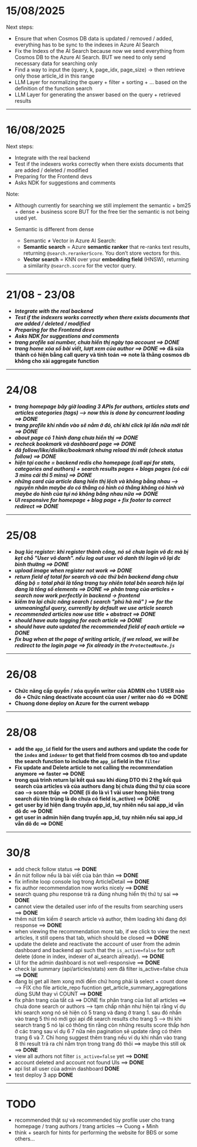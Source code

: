# 15/08/2025

Next steps:

- Ensure that when Cosmos DB data is updated / removed / added, everything has to be sync to the indexes in Azure AI Search
- Fix the Indexs of the AI Search because now we send everything from Cosmos DB to the Azure AI Search. BUT we need to only send necessary data for searching only
- Find a way to input the (query, k, page_idx, page_size) -> then retrieve only those article_id in this range
- LLM Layer for normalizing the query + filter + sorting + ... based on the definition of the function search
- LLM Layer for generating the answer based on the query + retrieved results

---

# 16/08/2025

Next steps:

- Integrate with the real backend
- Test if the indexers works correctly when there exists documents that are added / deleted / modified
- Preparing for the Frontend devs
- Asks NDK for suggestions and comments

Note:

- Although currently for searching we still implement the semantic + bm25 + dense + business score BUT for the free tier the semantic is not being used yet.
- Semantic is different from dense

  - Semantic ≠ Vector in Azure AI Search:
  - **Semantic search** = Azure **semantic ranker** that re-ranks text results, returning `@search.rerankerScore`. You don’t store vectors for this.
  - **Vector search** = KNN over your **embedding field** (HNSW), returning a similarity `@search.score` for the vector query.

---

# 21/08 - 23/08

- ***Integrate with the real backend***
- ***Test if the indexers works correctly when there exists documents that are added / deleted / modified***
- ***Preparing for the Frontend devs***
- ***Asks NDK for suggestions and comments***
- ***trang profile sai number, chưa hiển thị ngày tạo account ==> DONE***
- ***trang home xóa số bài viết, lượt xem của author ==> DONE*
  ==> đã sửa thành có hiện bằng call query và tính toán ==> note là thằng cosmos db không cho xài aggregate function**

---

# 24/08

- ***trang homepage bây giờ loading 3 APIs for authors, articles stats and articles categories (tags) --> now this is done by concurrent loading ==> DONE***
- ***trang profile khi nhấn vào sẽ nằm ở đó, chỉ khi click lại lần nữa mới tắt ==> DONE***
- ***about page có 1 hình đang chưa hiển thị ==> DONE***
- ***recheck bookmark và dashboard page ==> DONE***
- ***đã follow/like/dislike/bookmark nhưng reload thì mất (check status follow) ==> DONE***
- ***hiện tại cache = backend redis cho homepage (call api for stats, categories and authors) + search results pages + blogs pages (có cái 3 mins cái thì 5 mins) ==> DONE***
- ***những card của article đang hiển thị lệch và không bằng nhau --> nguyên nhân maybe do có thằng có hình có thằng không có hình và maybe do hình của tụi nó không bằng nhau nữa ==> DONE***
- ***UI responsive for homepage + blog page + fix footer to correct redirect ==> DONE***

---

# 25/08

- ***bug lúc register: khi register thành công, nó sẽ chưa login vô đc mà bị kẹt chỗ "User vô danh". nếu log out user vô danh thì login vô lại đc bình thường ==> DONE***
- ***upload image when register not work ==> DONE***
- ***return field of total for search và các thứ bên backend đang chưa đồng bộ = total phải là tổng trang tuy nhiên total bên search hiện lại đang là tổng số elements ==> DONE ==> phân trang của articles + search now work perfectly in backend -> frontend***
- ***kiểm tra lại chức năng search ( search "phú hà mã" ) ==> for the unmeaningful query, currently by default we use article search***
- ***recommended articles now use title + abstract ==> DONE***
- ***should have auto tagging for each article ==> DONE***
- ***should have auto updated the recommended field of each article ==> DONE***
- ***fix bug when at the page of writing article, if we reload, we will be redirect to the login page ==> fix already in the `ProtectedRoute.js`***

---

# 26/08

- **Chức năng cấp quyền / xóa quyền writer của ADMIN cho 1 USER nào đó + Chức năng deactivate account của user / writer nào đó ==> DONE**
- **Chuong done deploy on Azure for the current webapp**

---

# 28/08

- **add the `app_id` field for the users and authors and update the code for the `index` and `indexer` to get that field from cosmos db too and update the search function to include the `app_id` field in the `filter`**
- **Fix update and Delete article to not calling the recommendation anymore ==> faster ==> DONE**
- **trong quá trình return lại kết quả sau khi dùng DTO thì 2 thg kết quả search của articles và của authors đang bị chưa đúng thứ tự của score cao --> score thấp**
**==> DONE (lí do là vì 1 vài user hong hiện trong search dù tên trùng là do chưa có field is_active) ==> DONE**
- **get user by id hiện đang truyền app_id, tuy nhiên nếu sai app_id vẫn dô đc ==> DONE**
- **get user in admin hiện đang truyền app_id, tuy nhiên nếu sai app_id vẫn dô đc ==> DONE**

---

# 30/8 

- add check follow status ==> **DONE**
- ẩn nút follow nếu là bài viết của bản thân ==> **DONE**
- fix infinite loop console log trong ArticleDetail ==> **DONE**
- fix author recommendation now works nicely ==> **DONE**
- search quang phu response trả ra đúng nhưng hiển thị thứ tự sai ==> **DONE**
- cannot view the detailed user info of the results from searching users ==> **DONE**
- thêm nút tìm kiếm ở search article và author, thêm loading khi đang đợi response ==> **DONE**
- when viewing the recommendation more tab, if we click to view the next articles, it still opens that tab, which should be closed ==> **DONE**
- update the delete and reactivate the account of user from the admin dashboard and backend api such that the `is_active=false` for soft delete (done in index, indexer of ai_search already). ==> **DONE**
- UI for the admin dashboard is not well-responsive ==> **DONE**
- check lại summary (api/articles/stats) xem đã filter is_active=false chưa ==> **DONE** 
- đang bị get all item xong mới đếm chứ hong phải là select + count done --> FIX cho file article_repo fucntion get_article_summary_aggregations  dùng SUM thay vì COUNT ==> **DONE**
- fix phân trang của tất cả ==> DONE fix phân trang của list all articles ==> chưa done search or authors --> tạm chấp nhận như hiện tại rằng ví dụ khi search xong nó sẽ hiện có 5 trang và đang ở trang 1. sau đó nhấn vào trang 5 thì nó mới gọi api để search results cho trang 5 --> thì khi search trang 5 nó lại có thông tin rằng còn những results score thấp hơn ở các trang sau ví dụ 6 7 nữa nên pagination sẽ update rằng có thêm trang 6 và 7. Chỉ hong suggest thêm trang nếu ví dụ khi nhấn vào trang 8 thì result trả ra chỉ nằm trọn trong trang đó thôi ==> maybe this still ok ==> **DONE**
- view all authors not filter `is_active=false` yet ==> **DONE**
- account deleted and account not found UIs ==> **DONE**
- api list all user của admin dashboard  **DONE**
- test deploy 3 app **DONE**

---

# TODO

- recommended thật sự và recommended tùy profile user cho trang homepage / trang authors / trang articles --> Cuong + Minh
- think + search for hints for performing the website for BĐS or some others...



